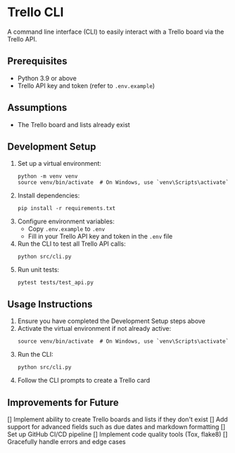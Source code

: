 # Trello CLI
A command line interface (CLI) to easily interact with a Trello board via the Trello API.

## Prerequisites
- Python 3.9 or above
- Trello API key and token (refer to `.env.example`)

## Assumptions
- The Trello board and lists already exist

## Development Setup
1. Set up a virtual environment:
   ```
   python -m venv venv
   source venv/bin/activate  # On Windows, use `venv\Scripts\activate`
   ```
2. Install dependencies:
   ```
   pip install -r requirements.txt
   ```
3. Configure environment variables:
   - Copy `.env.example` to `.env`
   - Fill in your Trello API key and token in the `.env` file
4. Run the CLI to test all Trello API calls:
   ```
   python src/cli.py
   ```
5. Run unit tests:
   ```
   pytest tests/test_api.py
   ```

## Usage Instructions
1. Ensure you have completed the Development Setup steps above
2. Activate the virtual environment if not already active:
   ```
   source venv/bin/activate  # On Windows, use `venv\Scripts\activate`
   ```
3. Run the CLI:
   ```
   python src/cli.py
   ```
4. Follow the CLI prompts to create a Trello card

## Improvements for Future
[] Implement ability to create Trello boards and lists if they don't exist
[] Add support for advanced fields such as due dates and markdown formatting
[] Set up GitHub CI/CD pipeline
[] Implement code quality tools (Tox, flake8)
[] Gracefully handle errors and edge cases
